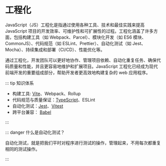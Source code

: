 # 工程化

JavaScript（JS）工程化是指通过使用各种工具、技术和最佳实践来提高 JavaScript 项目的开发效率、可维护性和可扩展性的过程。工程化涵盖了许多方面，包括构建工具（如 Webpack、Parcel）、模块化开发（如 ES6 模块、CommonJS）、代码规范（如 ESLint、Prettier）、自动化测试（如 Jest、Mocha）、持续集成和部署（CI/CD）、性能优化等。

通过工程化，开发团队可以更好地协作、管理项目依赖、自动化重复任务、确保代码质量和性能，并且更容易地维护和扩展项目。JavaScript 工程化已经成为现代前端开发的重要组成部分，帮助开发者更高效地构建复杂的 web 应用程序。

::: tip 知识体系

- 构建工具: [Vite](../packages/vite/)、Webpack、Rollup
- 代码规范与质量保证：[TypeScript](/packages/ts/)、ESLint
- 自动化测试：[Jest](/packages/jest/)、[Vitest](/packages/vitest/)
- 跨平台兼容： [Babel](/packages/babel.md)

:::

::: danger 什么是自动化测试？

自动化测试，就是把我们平时对程序进行测试的操作，管理起来，不用每次都重复相同的测试操作。

:::
